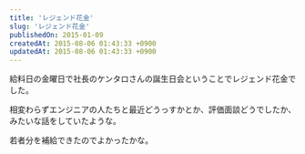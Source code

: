 ```yaml
---
title: 'レジェンド花金'
slug: 'レジェンド花金'
publishedOn: 2015-01-09
createdAt: 2015-08-06 01:43:33 +0900
updatedAt: 2015-08-06 01:43:33 +0900
---
```

給料日の金曜日で社長のケンタロさんの誕生日会ということでレジェンド花金でした。

相変わらずエンジニアの人たちと最近どうっすかとか、評価面談どうでしたか、みたいな話をしていたような。

若者分を補給できたのでよかったかな。
